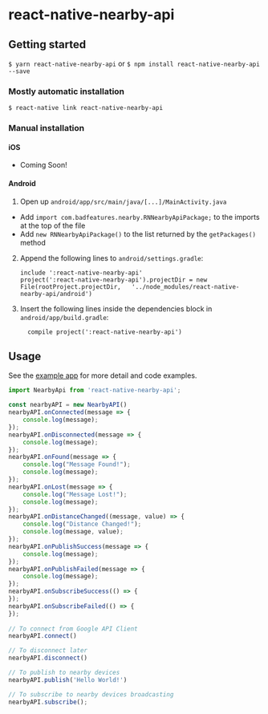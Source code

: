 
# react-native-nearby-api

## Getting started

`$ yarn react-native-nearby-api` or `$ npm install react-native-nearby-api --save`

### Mostly automatic installation

`$ react-native link react-native-nearby-api`

### Manual installation

#### iOS
- Coming Soon!

#### Android
1. Open up `android/app/src/main/java/[...]/MainActivity.java`
  - Add `import com.badfeatures.nearby.RNNearbyApiPackage;` to the imports at the top of the file
  - Add `new RNNearbyApiPackage()` to the list returned by the `getPackages()` method
2. Append the following lines to `android/settings.gradle`:
  	```
  	include ':react-native-nearby-api'
  	project(':react-native-nearby-api').projectDir = new File(rootProject.projectDir, 	'../node_modules/react-native-nearby-api/android')
  	```
3. Insert the following lines inside the dependencies block in `android/app/build.gradle`:
  	```
      compile project(':react-native-nearby-api')
  	```


## Usage
See the [example app](https://github.com/badfeatures/react-native-nearby-api/tree/master/example) for more detail and code examples.

```javascript
import NearbyApi from 'react-native-nearby-api';

const nearbyAPI = new NearbyAPI()
nearbyAPI.onConnected(message => {
	console.log(message);
});
nearbyAPI.onDisconnected(message => {
	console.log(message);
});
nearbyAPI.onFound(message => {
	console.log("Message Found!");
	console.log(message);
});
nearbyAPI.onLost(message => {
	console.log("Message Lost!");
	console.log(message);
});
nearbyAPI.onDistanceChanged((message, value) => {
	console.log("Distance Changed!");
	console.log(message, value);
});
nearbyAPI.onPublishSuccess(message => {
	console.log(message);
});
nearbyAPI.onPublishFailed(message => {
	console.log(message);
});
nearbyAPI.onSubscribeSuccess(() => {
});
nearbyAPI.onSubscribeFailed(() => {
});
	
// To connect from Google API Client
nearbyAPI.connect()

// To disconnect later
nearbyAPI.disconnect()

// To publish to nearby devices
nearbyAPI.publish('Hello World!')

// To subscribe to nearby devices broadcasting
nearbyAPI.subscribe();
```
  